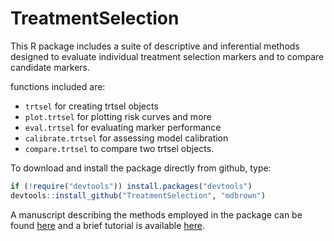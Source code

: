 TreatmentSelection
==================

This R package includes a suite of descriptive and inferential methods designed to evaluate
individual treatment selection markers and to compare candidate markers.  

functions included are:

- `trtsel` for creating trtsel objects
- `plot.trtsel` for plotting risk curves and more
- `eval.trtsel` for evaluating marker performance
- `calibrate.trtsel` for assessing model calibration
- `compare.trtsel` to compare two trtsel objects. 


To download and install the package directly from github, type:

```r
if (!require("devtools")) install.packages("devtools")
devtools::install_github("TreatmentSelection", "mdbrown")

```

A manuscript describing the methods employed in the package can be found [here](http://biostats.bepress.com/uwbiostat/paper389/) and a brief tutorial is available [here](http://rpubs.com/mdbrown/TreatmentSelectionTutorial).
